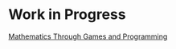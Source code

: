 # Work in Progress
[Mathematics Through Games and Programming](https://AaronWongNSC.github.io/MathThroughGamesAndProgramming/)